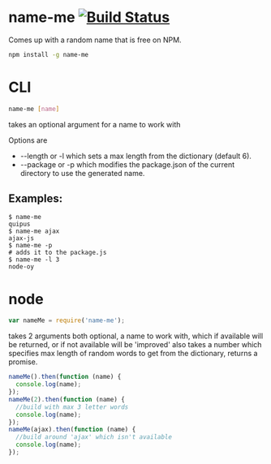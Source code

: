 name-me [![Build Status](https://travis-ci.org/calvinmetcalf/name-me.svg)](https://travis-ci.org/calvinmetcalf/name-me)
===

Comes up with a random name that is free on NPM.

```bash
npm install -g name-me
```

# CLI

```bash
name-me [name]
```
takes an optional argument for a name to work with

Options are 

- --length or -l which sets a max length from the dictionary (default 6).
- --package or -p which modifies the package.json of the current directory to use the generated name.

## Examples:

```
$ name-me
quipus
$ name-me ajax
ajax-js
$ name-me -p
# adds it to the package.js
$ name-me -l 3
node-oy
```

# node

```js
var nameMe = require('name-me');
```

takes 2 arguments both optional, a name to work with, which if available will be returned, or if not available will be 'improved' also takes a number which specifies max length of random words to get from the dictionary, returns a promise.

```js
nameMe().then(function (name) {
  console.log(name);
});
nameMe(2).then(function (name) {
  //build with max 3 letter words
  console.log(name);
});
nameMe(ajax).then(function (name) {
  //build around 'ajax' which isn't available
  console.log(name);
});
```